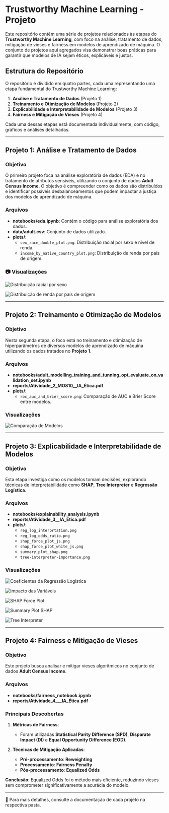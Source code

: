 # Trustworthy Machine Learning - Projeto

Este repositório contém uma série de projetos relacionados às etapas do **Trustworthy Machine Learning**, com foco na análise, tratamento de dados, mitigação de vieses e fairness em modelos de aprendizado de máquina. O conjunto de projetos aqui agregados visa demonstrar boas práticas para garantir que modelos de IA sejam éticos, explicáveis e justos.

## Estrutura do Repositório

O repositório é dividido em quatro partes, cada uma representando uma etapa fundamental do Trustworthy Machine Learning:

1. **Análise e Tratamento de Dados** (Projeto 1)
2. **Treinamento e Otimização de Modelos** (Projeto 2)
3. **Explicabilidade e Interpretabilidade de Modelos** (Projeto 3)
4. **Fairness e Mitigação de Vieses** (Projeto 4)

Cada uma dessas etapas está documentada individualmente, com código, gráficos e análises detalhadas.

---

##  Projeto 1: Análise e Tratamento de Dados

### Objetivo

O primeiro projeto foca na análise exploratória de dados (EDA) e no tratamento de atributos sensíveis, utilizando o conjunto de dados **Adult Census Income**. O objetivo é compreender como os dados são distribuídos e identificar possíveis desbalanceamentos que podem impactar a justiça dos modelos de aprendizado de máquina.

###  Arquivos

- **notebooks/eda.ipynb**: Contém o código para análise exploratória dos dados.
- **data/adult.csv**: Conjunto de dados utilizado.
- **plots/**:
  - `sex_race_double_plot.png`: Distribuição racial por sexo e nível de renda.
  - `income_by_native_country_plot.png`: Distribuição de renda por país de origem.

### 📷 Visualizações

![Distribuição racial por sexo](plots/sex_race_double_plot.png)

![Distribuição de renda por país de origem](plots/income_by_native_country_plot.png)

---

##  Projeto 2: Treinamento e Otimização de Modelos

### Objetivo

Nesta segunda etapa, o foco está no treinamento e otimização de hiperparâmetros de diversos modelos de aprendizado de máquina utilizando os dados tratados no **Projeto 1**.

###  Arquivos

- **notebooks/adult_modelling_training_and_tunning_opt_evaluate_on_validation_set.ipynb**
- **reports/Atividade_2_MO810__IA_Ética.pdf**
- **plots/**:
  - `roc_auc_and_brier_score.png`: Comparação de AUC e Brier Score entre modelos.

###  Visualizações

![Comparação de Modelos](plots/roc_auc_and_brier_score.png)

---

##  Projeto 3: Explicabilidade e Interpretabilidade de Modelos

### Objetivo

Esta etapa investiga como os modelos tomam decisões, explorando técnicas de interpretabilidade como **SHAP**, **Tree Interpreter** e **Regressão Logística**.

###  Arquivos

- **notebooks/explainability_analysis.ipynb**
- **reports/Atividade_3__IA_Ética.pdf**
- **plots/**:
  - `reg_log_interprtation.png`
  - `reg_log_odds_ratio.png`
  - `shap_force_plot_js.png`
  - `shap_force_plot_white_js.png`
  - `summary_plot_shap.png`
  - `tree-interpreter-importance.png`

###  Visualizações

![Coeficientes da Regressão Logística](plots/reg_log_interprtation.png)

![Impacto das Variáveis](plots/reg_log_odds_ratio.png)

![SHAP Force Plot](plots/shap_force_plot_js.png)

![Summary Plot SHAP](plots/summary_plot_shap.png)

![Tree Interpreter](plots/tree-interpreter-importance.png)

---

##  Projeto 4: Fairness e Mitigação de Vieses

### Objetivo

Este projeto busca analisar e mitigar vieses algorítmicos no conjunto de dados **Adult Census Income**.

###  Arquivos

- **notebooks/fairness_notebook.ipynb**
- **reports/Atividade_4___IA_Ética.pdf**

###  Principais Descobertas

1. **Métricas de Fairness**:
   - Foram utilizadas **Statistical Parity Difference (SPD)**, **Disparate Impact (DI)** e **Equal Opportunity Difference (EOD)**.

2. **Técnicas de Mitigação Aplicadas**:
   - **Pré-processamento**: **Reweighting**
   - **Processamento**: **Fairness Penalty**
   - **Pós-processamento**: **Equalized Odds**

 **Conclusão**: Equalized Odds foi o método mais eficiente, reduzindo vieses sem comprometer significativamente a acurácia do modelo.

---

🔗 Para mais detalhes, consulte a documentação de cada projeto na respectiva pasta.

